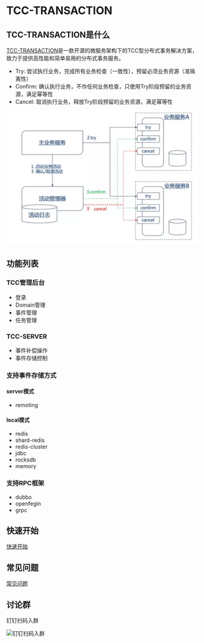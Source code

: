 
# TCC-TRANSACTION
## TCC-TRANSACTION是什么
[TCC-TRANSACTION](https://changmingxie.github.io)是一款开源的微服务架构下的TCC型分布式事务解决方案，致力于提供高性能和简单易用的分布式事务服务。
- Try: 尝试执行业务，完成所有业务检查（一致性），预留必须业务资源（准隔离性） 
- Confirm: 确认执行业务，不作任何业务检查，只使用Try阶段预留的业务资源，满足幂等性
- Cancel: 取消执行业务，释放Try阶段预留的业务资源，满足幂等性

![TCC调用流程](material/tcc-invoke.webp)  

## 功能列表
### TCC管理后台
- 登录
- Domain管理
- 事件管理
- 任务管理

### TCC-SERVER
- 事件补偿操作
- 事件存储控制

### 支持事件存储方式
#### server模式
- remoting

#### local模式
- redis
- shard-redis
- redis-cluster
- jdbc
- rocksdb
- memory

### 支持RPC框架
- dubbo 
- openfegin
- grpc

## 快速开始

[快速开始](https://changmingxie.github.io/zh-cn/docs/tutorial/quickstart.html)


## 常见问题
[常见问题](https://changmingxie.github.io/zh-cn/docs/faq.html)

## 讨论群

钉钉扫码入群

![钉钉扫码入群](https://raw.githubusercontent.com/changmingxie/tcc-transaction/master-1.6.x/material/tcc-transaction-dingdingtalk.jpg)
